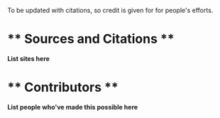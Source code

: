 To be updated with citations, so credit is given for for people's efforts.

# ** Sources and Citations **
**List sites here**




# ** Contributors **
**List people who've made this possible here**



